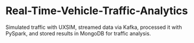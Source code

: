 # Real-Time-Vehicle-Traffic-Analytics
Simulated traffic with UXSIM, streamed data via Kafka, processed it with PySpark, and stored results in MongoDB for traffic analysis.
